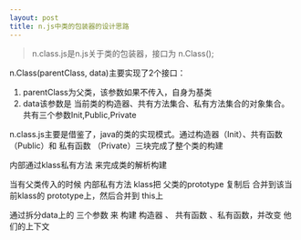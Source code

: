 ```yaml
---
layout: post
title: n.js中类的包装器的设计思路
---
```


> n.class.js是n.js关于类的包装器，接口为 n.Class();

n.Class(parentClass, data)主要实现了2个接口：

1. parentClass为父类，该参数如果不传入，自身为基类
2. data该参数是 当前类的构造器、共有方法集合、私有方法集合的对象集合。共有三个参数Init,Public,Private

n.class.js主要是借鉴了，java的类的实现模式。通过构造器（Init）、共有函数（Public）和 私有函数 （Private）三块完成了整个类的构建

内部通过klass私有方法 来完成类的解析构建

当有父类传入的时候 内部私有方法 klass把 父类的prototype 复制后 合并到该当前klass的 prototype上，然后合并到 this上

通过拆分data上的 三个参数 来 构建 构造器 、 共有函数 、私有函数，并改变 他们的上下文
